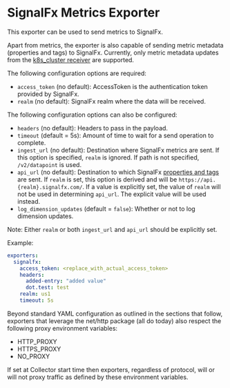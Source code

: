 # SignalFx Metrics Exporter

This exporter can be used to send metrics to SignalFx.

Apart from metrics, the exporter is also capable of sending metric metadata (properties and tags)
to SignalFx. Currently, only metric metadata updates from the [k8s_cluster receiver](../../receiver/k8sclusterreceiver/README.md)
are supported.

The following configuration options are required:

- `access_token` (no default): AccessToken is the authentication token provided
by SignalFx.
- `realm` (no default): SignalFx realm where the data will be received.

The following configuration options can also be configured:

- `headers` (no default): Headers to pass in the payload.
- `timeout` (default = 5s): Amount of time to wait for a send operation to complete.
- `ingest_url` (no default): Destination
where SignalFx metrics are sent. If this option is specified, `realm` is ignored.
If path is not specified, `/v2/datapoint` is used.
- `api_url` (no default): Destination to which SignalFx
[properties and tags](https://docs.signalfx.com/en/latest/metrics-metadata/metrics-metadata.html#metrics-metadata) are sent.
If `realm` is set, this option is derived and will be `https://api.{realm}.signalfx.com/`. If a value is explicitly
set, the value of `realm` will not be used in determining `api_url`. The explicit value will be used instead.
- `log_dimension_updates` (default = `false`): Whether or not to log dimension updates.

Note: Either `realm` or both `ingest_url` and `api_url` should be explicitly set.

Example:

```yaml
exporters:
  signalfx:
    access_token: <replace_with_actual_access_token>
    headers:
      added-entry: "added value"
      dot.test: test
    realm: us1
    timeout: 5s
```

Beyond standard YAML configuration as outlined in the sections that follow,
exporters that leverage the net/http package (all do today) also respect the
following proxy environment variables:

* HTTP_PROXY
* HTTPS_PROXY
* NO_PROXY

If set at Collector start time then exporters, regardless of protocol,
will or will not proxy traffic as defined by these environment variables.
